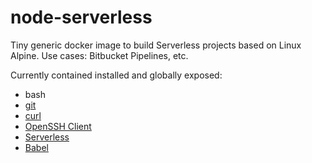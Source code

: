 node-serverless
================

Tiny generic docker image to build Serverless projects based on Linux Alpine. Use cases: Bitbucket Pipelines, etc.

Currently contained installed and globally exposed:

* bash
* [git](https://git-scm.com/)
* [curl](https://curl.haxx.se/)
* [OpenSSH Client](http://www.openssh.org/portable.html)
* [Serverless](https://serverless.com/)
* [Babel](https://babeljs.io/)